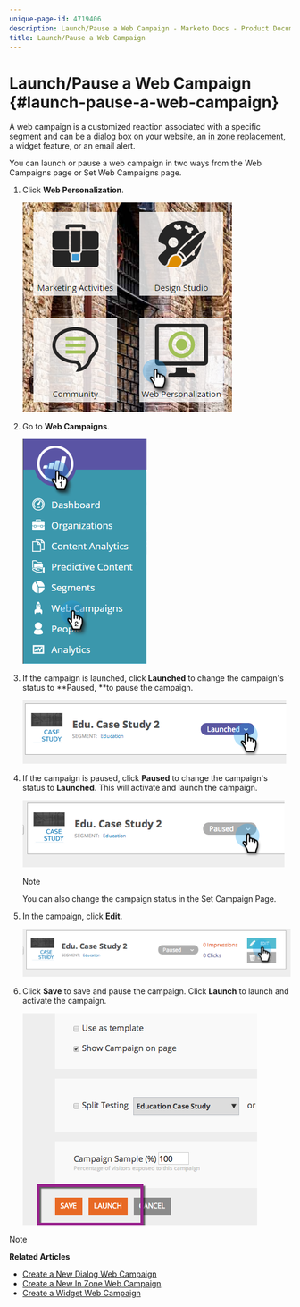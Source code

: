 ```yaml
---
unique-page-id: 4719406
description: Launch/Pause a Web Campaign - Marketo Docs - Product Documentation
title: Launch/Pause a Web Campaign
---
```


# Launch/Pause a Web Campaign {#launch-pause-a-web-campaign}

A web campaign is a customized reaction associated with a specific segment and can be a [dialog box](create-a-new-dialog-web-campaign.md) on your website, an [in zone replacement](create-a-new-in-zone-web-campaign.md), a widget feature, or an email alert.

You can launch or pause a web campaign in two ways from the Web Campaigns page or Set Web Campaigns page.

1. Click **Web Personalization**.

   ![](assets/one-1.png)

1. Go to **Web Campaigns**.

   ![](assets/two-1.png)

1. If the campaign is launched, click **Launched** to change the campaign's status to **Paused, **to pause the campaign.

   ![](assets/image2014-11-26-17-3a26-3a38.png)

1. If the campaign is paused, click **Paused** to change the campaign's status to **Launched**. This will activate and launch the campaign.

   ![](assets/image2014-11-26-17-3a28-3a59.png)

   >[!NOTE]
   >
   >You can also change the campaign status in the Set Campaign Page.

1. In the campaign, click **Edit**.

   ![](assets/image2014-11-26-17-3a31-3a37.png) 

1. Click **Save** to save and pause the campaign. Click **Launch** to launch and activate the campaign.

   ![](assets/image2014-11-26-17-3a32-3a48.png)

>[!NOTE]
>
>**Related Articles**
>
>* [Create a New Dialog Web Campaign](create-a-new-dialog-web-campaign.md)
>* [Create a New In Zone Web Campaign](create-a-new-in-zone-web-campaign.md)
>* [Create a Widget Web Campaign](create-a-new-widget-web-campaign.md)
>

